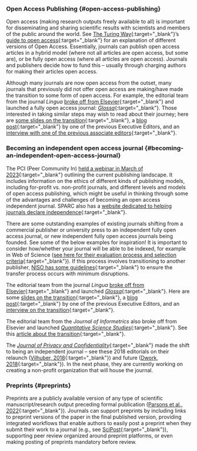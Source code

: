 
### Open Access Publishing {#open-access-publishing}

Open access (making research outputs freely available to all) is important for disseminating and sharing scientific results with scientists and members of the public around the world. See [The Turing Way](https://the-turing-way.netlify.app/welcome.html){:target="_blank"}’s [guide to open access](https://the-turing-way.netlify.app/reproducible-research/open/open-access.html){:target="_blank"} for an explanation of different versions of Open Access. Essentially, journals can publish open access articles in a hybrid model (where not all articles are open access, but some are), or be fully open access (where all articles are open access). Journals and publishers decide how to fund this – usually through charging authors for making their articles open access.

Although many journals are now open access from the outset, many journals that previously did not offer open access are making/have made the transition to some form of open access. For example, the editorial team from the journal *Lingua* [broke off from Elsevier](https://www.kaivonfintel.org/lingua-glossa/){:target="_blank"} and launched a fully open access journal: [*Glossa*](https://www.glossa-journal.org/){:target="_blank"}. Those interested in taking similar steps may wish to read about their journey; here are [some slides on the transition](https://scholarsarchive.library.albany.edu/cgi/viewcontent.cgi?article=1007&context=open_access_week){:target="_blank"}, a [blog post](https://www.rooryck.org/lingua-to-glossa){:target="_blank"} by one of the previous Executive Editors, and an [interview with one of the previous associate editors](https://www.universityaffairs.ca/news/news-article/a-behind-the-scenes-look-at-the-mass-resignations-at-lingua/){:target="_blank"}.

### Becoming an independent open access journal {#becoming-an-independent-open-access-journal}

The PCI (Peer Community In) [held a webinar in March of 2023](https://www.youtube.com/watch?v=TzLgGSNq0Wk){:target="_blank"} outlining the current publishing landscape. It includes information on the ethics of different kinds of publishing models, including for-profit vs. non-profit journals, and different levels and models of open access publishing, which might be useful in thinking through some of the advantages and challenges of becoming an open access independent journal. SPARC also has a [website dedicated to helping journals declare independence](https://declaring-independence.org/){:target="_blank"}.

There are some outstanding examples of existing journals shifting from a commercial publisher or university press to an independent fully open access journal, or new independent fully open access journals being founded. See some of the below examples for inspiration! It is important to consider how/whether your journal will be able to be indexed, for example in Web of Science ([see here for their evaluation process and selection criteria](https://clarivate.com/products/scientific-and-academic-research/research-discovery-and-workflow-solutions/web-of-science/core-collection/editorial-selection-process/editorial-selection-process/){:target="_blank"}). If this process involves transitioning to another publisher, [NISO has some guidelines](https://www.niso.org/standards-committees/transfer){:target="_blank"} to ensure the transfer process occurs with minimum disruptions.

The editorial team from the journal *Lingua* [broke off from Elsevier](https://www.kaivonfintel.org/lingua-glossa/){:target="_blank"} and launched [*Glossa*](https://www.glossa-journal.org/){:target="_blank"}. Here are some [slides on the transition](https://scholarsarchive.library.albany.edu/cgi/viewcontent.cgi?article=1007&context=open_access_week){:target="_blank"}, a [blog post](https://www.rooryck.org/lingua-to-glossa){:target="_blank"} by one of the previous Executive Editors, and an [interview on the transition](https://www.universityaffairs.ca/news/news-article/a-behind-the-scenes-look-at-the-mass-resignations-at-lingua/){:target="_blank"}.

The editorial team from the *Journal of Informetrics* also broke off from Elsevier and launched [*Quantitative Science Studies*](https://direct.mit.edu/qss){:target="_blank"}. See this [article about the transition](https://www.insidehighered.com/news/2019/01/14/elsevier-journal-editors-resign-start-rival-open-access-journal){:target="_blank"}.

The [*Journal of Privacy and Confidentiality*](https://journalprivacyconfidentiality.org/index.php/jpc){:target="_blank"} made the shift to being an independent journal – see these 2018 editorials on their relaunch ([Vilhuber, 2018](https://doi.org/10.29012/jpc.706){:target="_blank"}) and future ([Dwork, 2018](https://doi.org/10.29012/jpc.708){:target="_blank"}). In the next phase, they are currently working on creating a non-profit organization that will house the journal.

### Preprints {#preprints}

Preprints are a publicly available version of any type of scientific manuscript/research output preceding formal publication ([Parsons et al., 2022](https://forrt.org/glossary/%5Bhttps://doi.org/10.1038/s41562-021-01269-4){:target="_blank"}). Journals can support preprints by including links to preprint versions of the paper in the final published version, providing integrated workflows that enable authors to easily post a preprint when they submit their work to a journal (e.g., see [SciPost](https://scipost.org/){:target="_blank"}), supporting peer review organized around preprint platforms, or even making posting of preprints mandatory before review.